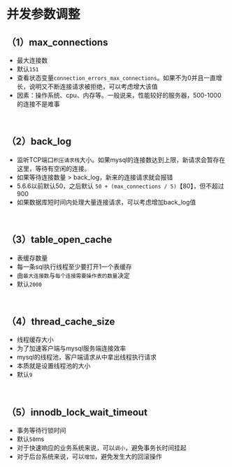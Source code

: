 # 并发参数调整

## （1）max_connections
- 最大连接数
- 默认`151`
- 查看状态变量`connection_errors_max_connections`。如果不为0并且一直增长，说明又不断连接请求被拒绝，可以考虑增大该值
- 因素：操作系统、cpu、内存等。一般说来，性能较好的服务器，500-1000的连接不是难事

<br />

## （2）back_log
- 监听TCP端口`积压请求栈`大小。如果mysql的连接数达到上限，新请求会暂存在这里，等待有空闲的连接。
- 如果等待连接数量 > back_log，新来的连接请求就会报错
- 5.6.6以前默认50，之后默认 `50 + (max_connections / 5)`【80】，但不超过900
- 如果数据库短时间内处理大量连接请求，可以考虑增加back_log值

<br />

## （3）table_open_cache
- 表缓存数量
- 每一条sql执行线程至少要打开1一个表缓存
- 由`最大连接数`与`每个连接需要操作表的数量`决定
- 默认`2000`

<br />

## （4）thread_cache_size
- 线程缓存大小
- 为了加速客户端与mysql服务端连接效率
- mysql的线程池，客户端请求从中拿出线程执行请求
- 本质就是设置线程池的大小
- 默认`9`

<br />

## （5）innodb_lock_wait_timeout
- 事务等待行锁时间
- 默认`50`ms
- 对于快速响应的业务系统来说，可以`调小`，避免事务长时间挂起
- 对于后台系统来说，可以`增加`，避免发生大的回滚操作